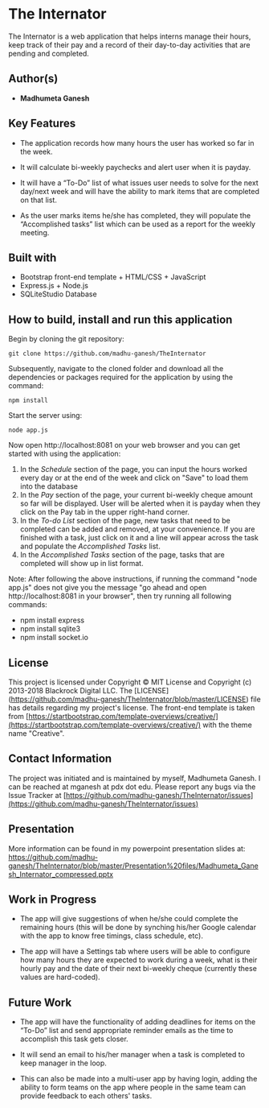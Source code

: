 # The Internator
The Internator is a web application that helps interns manage their hours, keep track of their pay and a record of their day-to-day activities that are pending and completed.

## Author(s)
* **Madhumeta Ganesh**

## Key Features
* The application records how many hours the user has worked so far in the week.

* It will calculate bi-weekly paychecks and alert user when it is payday.

* It will have a “To-Do” list of what issues user needs to solve for the next day/next week and will have the ability to mark items that are completed on that list.

* As the user marks items he/she has completed, they will populate the “Accomplished tasks” list which can be used as a report for the weekly meeting.

## Built with
* Bootstrap front-end template + HTML/CSS + JavaScript
* Express.js + Node.js
* SQLiteStudio Database

## How to build, install and run this application
Begin by cloning the git repository:
```
git clone https://github.com/madhu-ganesh/TheInternator
```

Subsequently, navigate to the cloned folder and download all the dependencies or packages required for the application by using the command:
```
npm install
```

Start the server using:
```
node app.js
```
Now open http://localhost:8081 on your web browser and you can get started with using the application: 
1. In the *Schedule* section of the page, you can input the hours worked every day or at the end of the week and click on "Save" to load them into the database
2. In the *Pay* section of the page, your current bi-weekly cheque amount so far will be displayed. User will be alerted when it is payday when they click on the Pay tab in the upper right-hand corner.
3. In the *To-do List* section of the page, new tasks that need to be completed can be added and removed, at your convenience. If you are finished with a task, just click on it and a line will appear across the task and populate the *Accomplished Tasks* list.
4. In the *Accomplished Tasks* section of the page, tasks that are completed will show up in list format.

Note: After following the above instructions, if running the command "node app.js" does not give you the message "go ahead and open http://localhost:8081 in your browser", then try running all following commands:
* npm install express
* npm install sqlite3
* npm install socket.io

## License
This project is licensed under Copyright © MIT License and Copyright (c) 2013-2018 Blackrock Digital LLC. The [LICENSE] (https://github.com/madhu-ganesh/TheInternator/blob/master/LICENSE) file has details regarding my project's license. The front-end template is taken from [https://startbootstrap.com/template-overviews/creative/](https://startbootstrap.com/template-overviews/creative/) with the theme name "Creative".

## Contact Information
The project was initiated and is maintained by myself, Madhumeta Ganesh. I can be reached at mganesh at pdx dot edu. Please report any bugs via the Issue Tracker at [https://github.com/madhu-ganesh/TheInternator/issues](https://github.com/madhu-ganesh/TheInternator/issues)

## Presentation
More information can be found in my powerpoint presentation slides at: https://github.com/madhu-ganesh/TheInternator/blob/master/Presentation%20files/Madhumeta_Ganesh_Internator_compressed.pptx

## Work in Progress
* The app will give suggestions of when he/she could complete the remaining hours (this will be done by synching his/her Google calendar with the app to know free timings, class schedule, etc).

* The app will have a Settings tab where users will be able to configure how many hours they are expected to work during a week, what is their hourly pay and the date of their next bi-weekly cheque (currently these values are hard-coded).

## Future Work
* The app will have the functionality of adding deadlines for items on the “To-Do” list and send appropriate reminder emails as the time to accomplish this task gets closer.

* It will send an email to his/her manager when a task is completed to keep manager in the loop.

* This can also be made into a multi-user app by having login, adding the ability to form teams on the app where people in the same team can provide feedback to each others' tasks.
